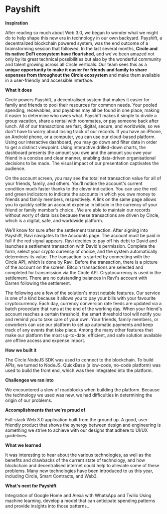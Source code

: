 # Payshift

**Inspiration**

After reading so much about Web 3.0, we began to wonder what we might do to help shape this new era in technology in our own backyard. Payshift, a decentralized blockchain powered system, was the end outcome of a brainstorming session that followed.
In the last several months, **Circle and its native DeFi ecosystem have flourished**, and we've been amazed not only by its great technical possibilities but also by the wonderful community and talent growing across all Circle verticals. Our team sees this as a **unique opportunity to make it easier for friends and family to share expenses from throughout the Circle ecosystem** and make them available in a user-friendly and accessible interface.

**What it does**

Circle powers Payshift, a decentralised system that makes it easier for family and friends to pool their resources for common needs. Your pooled spending, receivables, and payables may all be found in one place, making it easier to determine who owes what. Payshift makes it simple to divide a group vacation, share a rental with roommates, or pay someone back after lunch. All of our transactions are fast, digital, secure, and worldwide, so we don't have to worry about losing track of our records. If you have an iPhone, an Android phone, or a computer, you can use our cloud-based platform.
Using our interactive dashboard, you may go down and filter data in order to get a distinct viewpoint. Using interactive drilled-down charts, the dashboard presents the amount you owe and the amount you owe your friend in a concise and clear manner, enabling data-driven organisational decisions to be made. The visual impact of our presentation captivates the audience.


On the account screen, you may see the total net transaction value for all of your friends, family, and others. You'll notice the account's current condition much faster thanks to the clever indication. You can use the red and green indicators to indicate the accounts in which you owe money to friends and family members, respectively. A link on the same page allows you to quickly settle an account expense in bitcoin in the currency of your friend or family member's choice.. We are able to maintain our records without worry of data loss because these transactions are driven by Circle, which is a digital, safe, and worldwide platform.


We'll know for sure after the settlement transaction. After signing into Payshift, Ravi navigates to the Accounts page. The account must be paid in full if the red signal appears. Ravi decides to pay off his debt to David and launches a settlement transaction with David's permission. Complete the form, select your crypto currency of choice, and the system automatically determines its value. The transaction is started by connecting with the Circle API, which is done by Ravi. Before the transaction, there is a picture of the account on the screen. Bitcoin transactions are selected and completed for transmission via the Circle API. Cryptocurrency is used in the settlement. There are no outstanding balances in Ravi's account with Darren following the settlement.


The following are a few of the solution's most notable features. Our service is one of a kind because it allows you to pay your bills with your favourite cryptocurrency. Each day, currency conversion rate feeds are updated via a batch procedure that runs at the end of the working day. When your friend's account reaches a certain threshold, the smart threshold tool will notify you and remind you to take care of your own. Your friends, family members, or coworkers can use our platform to set up automatic payments and keep track of any events that take place.
Among the many other features that make our platform the most up-to-date, efficient, and safe solution available are offline access and expense import.


**How we built it**

The Circle NodeJS SDK was used to connect to the blockchain. To build APIs, we turned to NodeJS. QuickBase (a low-code, no-code platform) was used to build the front end, which was then integrated into the platform.

**Challenges we ran into**

We encountered a slew of roadblocks when building the platform. Because the technology we used was new, we had difficulties in determining the origin of our problems.

**Accomplishments that we're proud of**

Full-stack Web 3.0 application built from the ground up. A good, user-friendly product that shows the synergy between design and engineering is something we strive to achieve with our designs that adhere to UI/UX guidelines.

**What we learned**

It was interesting to hear about the various technologies, as well as the benefits and drawbacks of the current state of technology, and how blockchain and decentralised internet could help to alleviate some of these problems. Many new technologies have been introduced to us this year, including Circle, Smart Contracts, and Web3.

**What's next for Payshift**

Integration of Google Home and Alexa with WhatsApp and Twilio Using machine learning, develop a model that can anticipate spending patterns and provide insights into those patterns..
